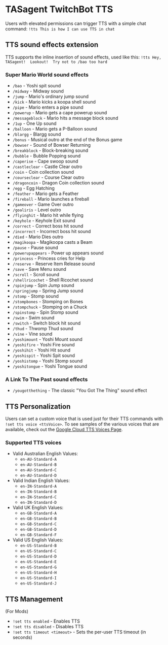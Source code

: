 # TASagent TwitchBot TTS

Users with elevated permissions can trigger TTS with a simple chat command: `!tts This is how I can use TTS in chat`

## TTS sound effects extension

TTS supports the inline insertion of sound effects, used like this: `!tts Hey, TASagent!  Lookout!  Try not to /bao too hard`

### Super Mario World sound effects

* `/bao` - Yoshi spit sound
* `/midway` - Midway sound
* `/jump` - Mario's ordinary jump sound
* `/kick` - Mario kicks a koopa shell sound
* `/pipe` - Mario enters a pipe sound
* `/powerup` - Mario gets a cape powerup sound
* `/messageblock` - Mario hits a message block sound
* `/1up` - One Up sound
* `/balloon` - Mario gets a P-Balloon sound
* `/blargg` - Blargg sound
* `/bonus` - Musical outro at the end of the Bonus game
* `/bowser` - Sound of Bowser Returning
* `/breakblock` - Block-breaking sound
* `/bubble` - Bubble Popping sound
* `/caperise` - Cape swoop sound
* `/castleclear` - Castle Clear outro
* `/coin` - Coin collection sound
* `/courseclear` - Course Clear outro
* `/dragoncoin` - Dragon Coin collection sound
* `/egg` - Egg Hatching
* `/feather` - Mario gets a Feather
* `/fireball` - Mario launches a fireball
* `/gameover` - Game Over outro
* `/goaliris` - Level outro
* `/flyinghit` - Mario hit while flying
* `/keyhole` - Keyhole Exit sound
* `/correct` - Correct boss hit sound
* `/incorrect` - Incorrect boss hit sound
* `/died` - Mario Dies outro
* `/magikoopa` - Magikoopa casts a Beam
* `/pause` - Pause sound
* `/powerupappears` - Power up appears sound
* `/princess` - Princess cries for Help
* `/reserve` - Reserve Item Release sound
* `/save` - Save Menu sound
* `/scroll` - Scroll sound
* `/shellricochet` - Shell Ricochet sound
* `/spinjump` - Spin Jump sound
* `/springjump` - Spring Jump sound
* `/stomp` - Stomp sound
* `/stompbones` - Stomping on Bones
* `/stompchuck` - Stomping on a Chuck
* `/spinstomp` - Spin Stomp sound
* `/swim` - Swim sound
* `/switch` - Switch block hit sound
* `/thud` - Thwomp Thud sound
* `/vine` - Vine sound
* `/yoshimount` - Yoshi Mount sound
* `/yoshifire` - Yoshi Fire sound
* `/yoshihit` - Yoshi Hit sound
* `/yoshispit` - Yoshi Spit sound
* `/yoshistomp` - Yoshi Stomp sound
* `/yoshitongue` - Yoshi Tongue sound

### A Link To The Past sound effects

* `/yougotthething` - The classic "You Got The Thing" sound effect

## TTS Personalization

Users can set a custom voice that is used just for their TTS commands with `!set tts voice <ttsVoice>`.  To see samples of the various voices that are available, check out the <a href="https://cloud.google.com/text-to-speech/docs/voices">Google Cloud TTS Voices Page</a>.

### Supported TTS voices

* Valid Australian English Values:
    * `en-AU-Standard-A`
    * `en-AU-Standard-B`
    * `en-AU-Standard-C`
    * `en-AU-Standard-D`
* Valid Indian English Values:
    * `en-IN-Standard-A`
    * `en-IN-Standard-B`
    * `en-IN-Standard-C`
    * `en-IN-Standard-D`
* Valid UK English Values:
    * `en-GB-Standard-A`
    * `en-GB-Standard-B`
    * `en-GB-Standard-C`
    * `en-GB-Standard-D`
    * `en-GB-Standard-F`
* Valid US English Values:
    * `en-US-Standard-B`
    * `en-US-Standard-C`
    * `en-US-Standard-D`
    * `en-US-Standard-E`
    * `en-US-Standard-G`
    * `en-US-Standard-H`
    * `en-US-Standard-I`
    * `en-US-Standard-J`

## TTS Management

(For Mods)

* `!set tts enabled` - Enables TTS
* `!set tts disabled` - Disables TTS
* `!set tts timeout <timeout>` -  Sets the per-user TTS timeout (in seconds)
